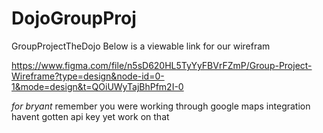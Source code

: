 # DojoGroupProj
GroupProjectTheDojo
Below is a viewable link for our wirefram

https://www.figma.com/file/n5sD620HL5TyYyFBVrFZmP/Group-Project-Wireframe?type=design&node-id=0-1&mode=design&t=QOiUWyTajBhPfm2I-0


*for bryant* remember you were working through google maps integration 
havent gotten api key yet work on that